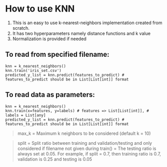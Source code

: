 # How to use KNN

1. This is an easy to use k-nearest-neighbors implementation created from scratch.
2. It has two hyperparameters namely distance functions and k value
3. Normalization is provided if needed

## To read from specified filename:
```
knn = k_nearest_neighbors()
knn.train('iris_set.csv')
predicted_y_list = knn.predict(features_to_predict) # features_to_predict should be in List[List[int]] format
```

## To read data as parameters:
```
knn = k_nearest_neighbors()
knn.train(x=features, y=labels) # features => List[List[int]], # labels = List[any]
predicted_y_list = knn.predict(features_to_predict) # features_to_predict should be in List[List[int]] format
```

> max_k = Maximum k neighbors to be considered (default k = 10)

> split = Split ratio between training and validation/testing and only considered if filename not given during train()
	 = The testing ratio is always set at 0.05. For example, if split = 0.7, then training ratio is 0.7, validation is
	   0.25 and testing is 0.05
